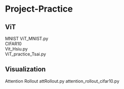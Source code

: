 Project-Practice
===

ViT
---
MNIST
    ViT_MNIST.py  
CIFAR10  
    Vit_Hsiu.py  
    ViT_practice_Tsai.py  

Visualization
---
Attention Rollout
    attRollout.py
    attention_rollout_cifar10.py
  
